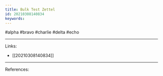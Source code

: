 ```yaml
---
title: Bulk Test Zettel
id: 20210308140834
keywords:
---
```

#alpha #bravo #charlie #delta #echo

---
Links:

- [[20210308140834]]

---
References:
